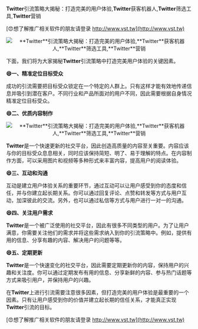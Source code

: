 **Twitter**引流策略大揭秘：打造完美的用户体验,**Twitter**获客机器人,**Twitter**筛选工具,**Twitter**营销

[😍想了解推广相关软件的朋友请登录 http://www.vst.tw](http://www.vst.tw)

 <center><img src="https://vst.tw/MP4/tuiguang/png/8.png" alt="**Twitter**引流策略大揭秘：打造完美的用户体验,**Twitter**获客机器人,**Twitter**筛选工具,**Twitter**营销"></center>

下面，我们将为大家揭秘**Twitter**引流策略中打造完美用户体验的关键因素。

**😄一、精准定位目标受众**

成功的引流需要把目标受众锁定在一个特定的人群上。只有这样才能有效地传递信息并吸引到潜在客户。不同行业和产品所面对的用户不同，因此需要根据自身情况精准定位目标受众。

**😄二、优质内容制作**

 <center><img src="https://vst.tw/MP4/tuiguang/png/1.png" alt="**Twitter**引流策略大揭秘：打造完美的用户体验,**Twitter**获客机器人,**Twitter**筛选工具,**Twitter**营销"></center>

**Twitter**是一个快速更新的社交平台，因此创造高质量的内容至关重要。内容应该与你的目标受众息息相关，同时应该保持简短、明了、易于理解的特点。在内容制作方面，可以采用图片和视频等多种形式来丰富内容，提高用户的阅读体验。

**😄三、互动和沟通**

互动是建立用户体验关系的重要环节，通过互动可以让用户感受到你的态度和信任，并与你建立起长期关系。你可以通过回复评论、点赞和转发等方式与用户互动，加深彼此的交流。另外，也可以通过私信等方式与用户进行一对一的沟通。

**😄四、关注用户需求**

**Twitter**是一个被广泛使用的社交平台，因此有很多不同类型的用户。为了让用户满意，你需要关注他们的需求并将这些需求纳入到你的引流策略中。例如，提供有用的信息、分享有趣的内容、解决用户的问题等等。

**😄五、定期更新**

**Twitter**是一个快速变化的社交平台，因此需要定期更新你的内容，保持用户的兴趣和关注度。你可以通过定期发布有用的信息、分享新鲜的内容、参与热门话题等方式来吸引用户，并保持用户的兴趣。

在**Twitter**上进行引流需要注意很多因素，但打造完美的用户体验是最重要的一个因素。只有让用户感受到你的价值并建立起长期的信任关系，才能真正实现**Twitter**引流的目标。

[😍想了解推广相关软件的朋友请登录 http://www.vst.tw](http://www.vst.tw)



